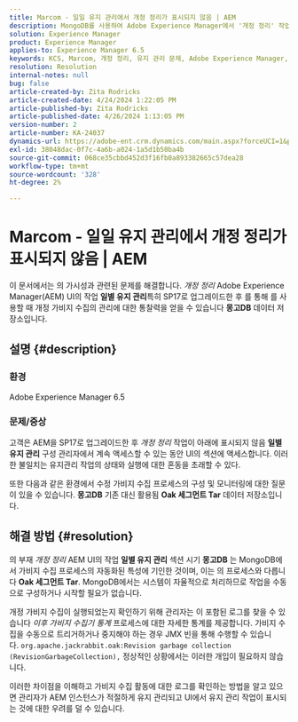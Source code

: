 ```yaml
---
title: Marcom - 일일 유지 관리에서 개정 정리가 표시되지 않음 | AEM
description: MongoDB를 사용하여 Adobe Experience Manager에서 '개정 정리' 작업 가시성 및 가비지 수집을 처리하는 방법에 대해 알아봅니다.
solution: Experience Manager
product: Experience Manager
applies-to: Experience Manager 6.5
keywords: KCS, Marcom, 개정 정리, 유지 관리 문제, Adobe Experience Manager, AEM, UI
resolution: Resolution
internal-notes: null
bug: false
article-created-by: Zita Rodricks
article-created-date: 4/24/2024 1:22:05 PM
article-published-by: Zita Rodricks
article-published-date: 4/26/2024 1:13:05 PM
version-number: 2
article-number: KA-24037
dynamics-url: https://adobe-ent.crm.dynamics.com/main.aspx?forceUCI=1&pagetype=entityrecord&etn=knowledgearticle&id=0d97baa2-3d02-ef11-a1fe-6045bd0065b6
exl-id: 38048dac-0f7c-4a6b-a024-1a5d1b50ba4b
source-git-commit: 068ce35cbbd452d3f16fb0a893382665c57dea28
workflow-type: tm+mt
source-wordcount: '328'
ht-degree: 2%

---
```


# Marcom - 일일 유지 관리에서 개정 정리가 표시되지 않음 | AEM


이 문서에서는 의 가시성과 관련된 문제를 해결합니다. *개정 정리* Adobe Experience Manager(AEM) UI의 작업 <b>일별 유지 관리</b>특히 SP17로 업그레이드한 후 를 통해 를 사용할 때 개정 가비지 수집의 관리에 대한 통찰력을 얻을 수 있습니다 <b>몽고DB</b> 데이터 저장소입니다.

## 설명 {#description}


### 환경

Adobe Experience Manager 6.5



### 문제/증상

고객은 AEM을 SP17로 업그레이드한 후 *개정 정리* 작업이 아래에 표시되지 않음 <b>일별 유지 관리</b> 구성 관리자에서 계속 액세스할 수 있는 동안 UI의 섹션에 액세스합니다. 이러한 불일치는 유지관리 작업의 상태와 실행에 대한 혼동을 초래할 수 있다.

또한 다음과 같은 환경에서 수정 가비지 수집 프로세스의 구성 및 모니터링에 대한 질문이 있을 수 있습니다. <b>몽고DB</b> 기존 대신 활용됨 <b>Oak 세그먼트 Tar</b> 데이터 저장소입니다.


## 해결 방법 {#resolution}


의 부재 *개정 정리* AEM UI의 작업 <b>일별 유지 관리</b> 섹션 시기 <b>몽고DB</b> 는 MongoDB에서 가비지 수집 프로세스의 자동화된 특성에 기인한 것이며, 이는 의 프로세스와 다릅니다 <b>Oak 세그먼트 Tar</b>. MongoDB에서는 시스템이 자율적으로 처리하므로 작업을 수동으로 구성하거나 시작할 필요가 없습니다.

개정 가비지 수집이 실행되었는지 확인하기 위해 관리자는 이 포함된 로그를 찾을 수 있습니다 *이후 가비지 수집기 통계* 프로세스에 대한 자세한 통계를 제공합니다. 가비지 수집을 수동으로 트리거하거나 중지해야 하는 경우 JMX 빈을 통해 수행할 수 있습니다. `org.apache.jackrabbit.oak:Revision garbage collection (RevisionGarbageCollection),` 정상적인 상황에서는 이러한 개입이 필요하지 않습니다.

이러한 차이점을 이해하고 가비지 수집 활동에 대한 로그를 확인하는 방법을 알고 있으면 관리자가 AEM 인스턴스가 적절하게 유지 관리되고 UI에서 유지 관리 작업이 표시되는 것에 대한 우려를 덜 수 있습니다.
